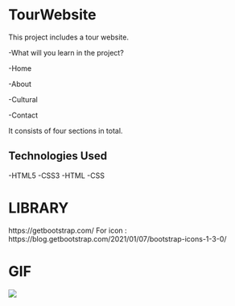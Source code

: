 # TourWebsite
<p>This project includes a tour website.

-What will you learn in the project?

-Home

-About

-Cultural

-Contact

It consists of four sections in total.</p>


<h2>Technologies Used</h2>
-HTML5
-CSS3
-HTML
-CSS


<h1>LIBRARY</h1>
https://getbootstrap.com/
For icon : https://blog.getbootstrap.com/2021/01/07/bootstrap-icons-1-3-0/

<h1>GIF</h1>
<img src="/img/tourwebsite.gif"/>
